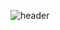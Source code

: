 ![header](https://capsule-render.vercel.app/api?type=transparent&color=9f0a28&height=180&section=header&text=S%20angmoon-nl-tarcism%20%20%20%20&fontSize=90)
